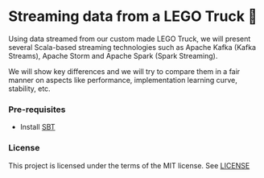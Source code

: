 # Streaming data from a LEGO Truck 🚚

Using data streamed from our custom made LEGO Truck,
we will present several Scala-based streaming technologies
such as Apache Kafka (Kafka Streams), Apache Storm
and Apache Spark (Spark Streaming).

We will show key differences and we will try to compare them in a fair manner
on aspects like performance, implementation learning curve, stability, etc.

### Pre-requisites

* Install [SBT](https://www.scala-sbt.org/download.html)

### License

This project is licensed under the terms of the MIT license. See [LICENSE](LICENSE)
